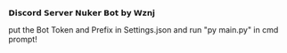 𝗗𝗶𝘀𝗰𝗼𝗿𝗱 𝗦𝗲𝗿𝘃𝗲𝗿 𝗡𝘂𝗸𝗲𝗿 𝗕𝗼𝘁 𝗯𝘆 𝗪𝘇𝗻𝗷

put the Bot Token and Prefix in Settings.json and run "py main.py" in cmd prompt!

